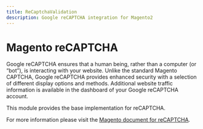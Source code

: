 ```yaml
---
title: ReCaptchaValidation
description: Google reCAPTCHA integration for Magento2
---
```


# Magento reCAPTCHA

Google reCAPTCHA ensures that a human being, rather than a computer (or “bot”), is interacting with your website. Unlike the standard Magento CAPTCHA, Google reCAPTCHA provides enhanced security with a selection of different display options and methods. Additional website traffic information is available in the dashboard of your Google reCAPTCHA account.

This module provides the base implementation for reCAPTCHA.

For more information please visit the [Magento document for reCAPTCHA](https://docs.magento.com/user-guide/stores/security-google-recaptcha.html).
